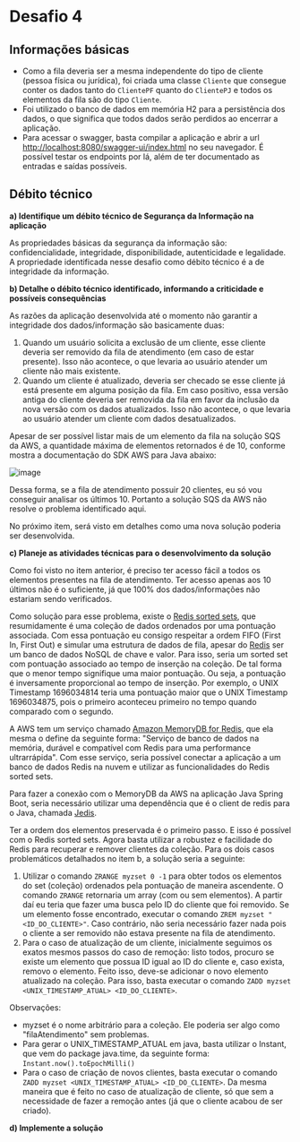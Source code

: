 # Desafio 4

## Informações básicas

- Como a fila deveria ser a mesma independente do tipo de cliente (pessoa física ou jurídica), foi criada uma classe `Cliente` que consegue conter os dados tanto do `ClientePF` quanto do `ClientePJ` e todos os elementos da fila são do tipo `Cliente`.
- Foi utilizado o banco de dados em memória H2 para a persistência dos dados, o que significa que todos dados serão perdidos ao encerrar a aplicação.
- Para acessar o swagger, basta compilar a aplicação e abrir a url [http://localhost:8080/swagger-ui/index.html](http://localhost:8080/swagger-ui/index.html) no seu navegador. É possível testar os endpoints por lá, além de ter documentado as entradas e saídas possíveis.

## Débito técnico

**a) Identifique um débito técnico de Segurança da Informação na aplicação**

As propriedades básicas da segurança da informação são: confidencialidade, integridade, disponibilidade, autenticidade e legalidade. A propriedade identificada nesse desafio como débito técnico é a de integridade da informação.

**b) Detalhe o débito técnico identificado, informando a criticidade e possíveis consequências**

As razões da aplicação desenvolvida até o momento não garantir a integridade dos dados/informação são basicamente duas:

1. Quando um usuário solicita a exclusão de um cliente, esse cliente deveria ser removido da fila de atendimento (em caso de estar presente). Isso não acontece, o que levaria ao usuário atender um cliente não mais existente.
2. Quando um cliente é atualizado, deveria ser checado se esse cliente já está presente em alguma posição da fila. Em caso positivo, essa versão antiga do cliente deveria ser removida da fila em favor da inclusão da nova versão com os dados atualizados. Isso não acontece, o que levaria ao usuário atender um cliente com dados desatualizados.

Apesar de ser possível listar mais de um elemento da fila na solução SQS da AWS, a quantidade máxima de elementos retornados é de 10, conforme mostra a documentação do SDK AWS para Java abaixo:

![image](https://github.com/ericserka/challenge/assets/45241755/68bf63a8-113e-4022-a448-2c62bf07b2c5)

Dessa forma, se a fila de atendimento possuir 20 clientes, eu só vou conseguir analisar os últimos 10. Portanto a solução SQS da AWS não resolve o problema identificado aqui.

No próximo item, será visto em detalhes como uma nova solução poderia ser desenvolvida.

**c) Planeje as atividades técnicas para o desenvolvimento da solução**

Como foi visto no item anterior, é preciso ter acesso fácil a todos os elementos presentes na fila de atendimento. Ter acesso apenas aos 10 últimos não é o suficiente, já que 100% dos dados/informações não estariam sendo verificados.

Como solução para esse problema, existe o [Redis sorted sets](https://redis.io/docs/data-types/sorted-sets/), que resumidamente é uma coleção de dados ordenados por uma pontuação associada. Com essa pontuação eu consigo respeitar a ordem FIFO (First In, First Out) e simular uma estrutura de dados de fila, apesar do [Redis](https://redis.io/) ser um banco de dados NoSQL de chave e valor. Para isso, seria um sorted set com pontuação associado ao tempo de inserção na coleção. De tal forma que o menor tempo signifique uma maior pontuação. Ou seja, a pontuação é inversamente proporcional ao tempo de inserção. Por exemplo, o UNIX Timestamp 1696034814 teria uma pontuação maior que o UNIX Timestamp 1696034875, pois o primeiro aconteceu primeiro no tempo quando comparado com o segundo.

A AWS tem um serviço chamado [Amazon MemoryDB for Redis](https://aws.amazon.com/pt/memorydb/), que ela mesma o define da seguinte forma: "Serviço de banco de dados na memória, durável e compatível com Redis para uma performance ultrarrápida". Com esse serviço, seria possível conectar a aplicação a um banco de dados Redis na nuvem e utilizar as funcionalidades do Redis sorted sets.

Para fazer a conexão com o MemoryDB da AWS na aplicação Java Spring Boot, seria necessário utilizar uma dependência que é o client de redis para o Java, chamada [Jedis](https://github.com/redis/jedis).

Ter a ordem dos elementos preservada é o primeiro passo. E isso é possível com o Redis sorted sets. Agora basta utilizar a robustez e facilidade do Redis para recuperar e remover clientes da coleção. Para os dois casos problemáticos detalhados no item b, a solução seria a seguinte:

1. Utilizar o comando `ZRANGE myzset 0 -1` para obter todos os elementos do set (coleção) ordenados pela pontuação de maneira ascendente. O comando `ZRANGE` retornaria um array (com ou sem elementos). A partir daí eu teria que fazer uma busca pelo ID do cliente que foi removido. Se um elemento fosse encontrado, executar o comando `ZREM myzset "<ID_DO_CLIENTE>"`. Caso contrário, não seria necessário fazer nada pois o cliente a ser removido não estava presente na fila de atendimento.
2. Para o caso de atualização de um cliente, inicialmente seguimos os exatos mesmos passos do caso de remoção: listo todos, procuro se existe um elemento que possua ID igual ao ID do cliente e, caso exista, removo o elemento. Feito isso, deve-se adicionar o novo elemento atualizado na coleção. Para isso, basta executar o comando `ZADD myzset <UNIX_TIMESTAMP_ATUAL> <ID_DO_CLIENTE>`.

Observações:

- myzset é o nome arbitrário para a coleção. Ele poderia ser algo como "filaAtendimento" sem problemas.
- Para gerar o UNIX_TIMESTAMP_ATUAL em java, basta utilizar o Instant, que vem do package java.time, da seguinte forma: `Instant.now().toEpochMilli()`
- Para o caso de criação de novos clientes, basta executar o comando `ZADD myzset <UNIX_TIMESTAMP_ATUAL> <ID_DO_CLIENTE>`. Da mesma maneira que é feito no caso de atualização de cliente, só que sem a necessidade de fazer a remoção antes (já que o cliente acabou de ser criado).

**d) Implemente a solução**

